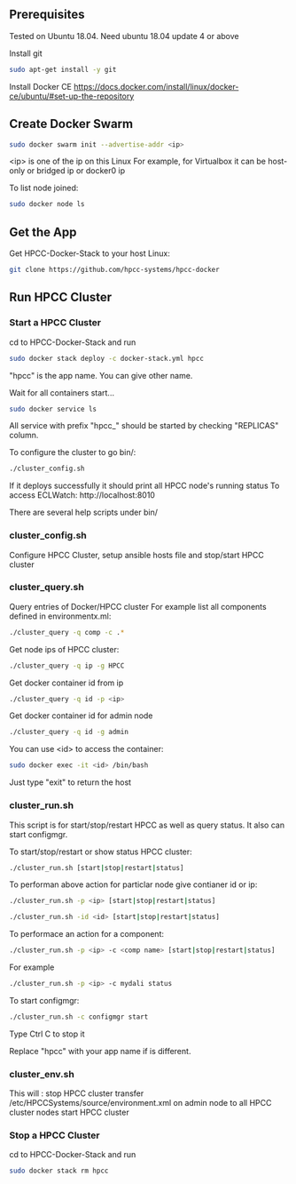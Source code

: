 
## Prerequisites
Tested on Ubuntu 18.04.
Need ubuntu 18.04 update 4 or above

Install git
```sh
sudo apt-get install -y git
```


Install Docker CE
https://docs.docker.com/install/linux/docker-ce/ubuntu/#set-up-the-repository


## Create Docker Swarm
```sh
sudo docker swarm init --advertise-addr <ip>
```
&lt;ip&gt; is one of the ip on this Linux
For example, for Virtualbox it can be host-only or bridged ip or docker0 ip


To list node joined:
```sh
sudo docker node ls
```

##  Get the App
Get HPCC-Docker-Stack to your host Linux:
```sh
git clone https://github.com/hpcc-systems/hpcc-docker
```

##  Run HPCC Cluster

### Start a HPCC Cluster
cd to HPCC-Docker-Stack and run
```sh
sudo docker stack deploy -c docker-stack.yml hpcc
```
"hpcc" is the app name. You can give other name.

Wait for all containers start...
```sh
sudo docker service ls
```
All service with prefix "hpcc_" should be started by checking "REPLICAS"  column.

To configure the cluster to go bin/:
```sh
./cluster_config.sh
```
If it deploys successfully it should print all HPCC node's running status
To access ECLWatch: http://localhost:8010

There are several help scripts under bin/
### cluster_config.sh
Configure HPCC Cluster, setup ansible hosts file and stop/start HPCC cluster

### cluster_query.sh
Query entries of Docker/HPCC cluster
For example list all components defined in environmentx.ml:
```sh
./cluster_query -q comp -c .*
```
Get node ips of HPCC cluster:
```sh
./cluster_query -q ip -g HPCC
```
Get docker container id from ip
```sh
./cluster_query -q id -p <ip>
```
Get docker container id for admin node
```sh
./cluster_query -q id -g admin
```

You can use &lt;id&gt; to access the container:
```sh
sudo docker exec -it <id> /bin/bash
```
Just type "exit" to return the host


### cluster_run.sh
This script is for start/stop/restart HPCC as well as query status.
It also can start configmgr.

To start/stop/restart or show status HPCC cluster:
```sh
./cluster_run.sh [start|stop|restart|status]
```
To performan above action for particlar node give contianer id or ip:
```sh
./cluster_run.sh -p <ip> [start|stop|restart|status]

./cluster_run.sh -id <id> [start|stop|restart|status]
```

To performace an action for a component:
```sh
./cluster_run.sh -p <ip> -c <comp name> [start|stop|restart|status]
```
For example
```sh
./cluster_run.sh -p <ip> -c mydali status
```


To start configmgr:
```sh
./cluster_run.sh -c configmgr start
```
Type Ctrl C to stop it

Replace "hpcc" with your app name if is different.

### cluster_env.sh
This will :
   stop HPCC cluster
   transfer /etc/HPCCSystems/source/environment.xml on admin node to all HPCC cluster nodes
   start HPCC cluster


### Stop a HPCC Cluster
cd to HPCC-Docker-Stack and run
```sh
sudo docker stack rm hpcc
```